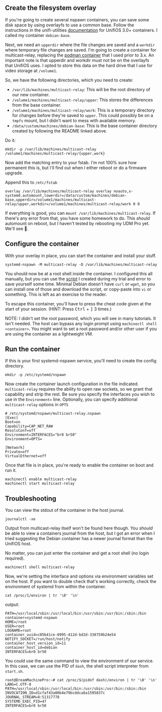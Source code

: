 ## Create the filesystem overlay

If you're going to create several nspawn containers, you can save some disk
space by using overlayfs to use a common base. Follow the instructions in the
unifi-utilities [documentation](https://github.com/chalk-hwang/unifios-utilities/blob/main/nspawn-container/README.md)
for UnifiOS 3.0+ containers. I called my container `debian-base`.

Next, we need an `upperdir` where the file changes are saved and a `workdir`
where temporary file changes are saved. I'm going to create a container for
multicast-relay, replacing the [podman container](https://github.com/scyto/multicast-relay)
that I used prior to 3.x. An important note is that upperdir and workdir
must not be on the overlayfs that UnifiOS uses. I opted to store this data
on the hard drive that I use for video storage at `/volume1`.

So, we have the following directories, which you need to create:

- `/var/lib/machines/multicast-relay`: This will be the root directory of
  our new container.
- `/volume1/machines/multicast-relay/upper`: This stores the differences from
  the base container.
- `/volume1/machines/multicast-relay/work`: This is a temporary directory for
  changes before they're saved to `upper`. This could possibly be on a `tmpfs`
  mount, but I didn't want to mess with available memory.
- `/data/custom/machines/debian-base`: This is the base container directory
  created by following the README linked above.

Do it:
```shell
mkdir -p /var/lib/machines/multicast-relay /volume1/machines/multicast-relay/{upper,work}
```

Now add the matching entry to your fstab. I'm not 100% sure how permanent this is,
but I'll find out when I either reboot or do a firmware upgrade.

Append this to `/etc/fstab`
```
overlay /var/lib/machines/multicast-relay overlay noauto,x-systemd.automount,lowerdir=/data/custom/machines/debian-base,upperdir=/volume1/machines/multicast-relay/upper,workdir=/volume1/machines/multicast-relay/work 0 0
```

If everything is good, you can `mount /var/lib/machines/multicast-relay`. If
there's any error from that, you have some homework to do. This _should_ automount
on reboot, but I haven't tested by rebooting my UDM Pro yet. We'll see 🤞.

## Configure the container

With your overlay in place, you can start the container and install your stuff.
```
systemd-nspawn -M multicast-relay -D /var/lib/machines/multicast-relay
```

You should now be at a root shell inside the container. I configured this all
manually, but you can use the [script](./configure-container.sh) I created during
my trial and error to save yourself some time. Minimal Debian doesn't have 
`curl` or `wget`, so you can install one of those and download the script,
or copy-paste into `vi` or something. This is left as an exercise to the reader.

To escape this container, you'll have to press the cheat code given at the start
of your session. (HINT: Press <kbd>Ctrl</kbd> + <kbd>]</kbd> 3 times.)

NOTE: I didn't set the root password, which you will see in many tutorials. It
isn't needed. The host can bypass any login prompt using `machinectl shell <container>`.
You might want to set a root password and/or other user if you are using the 
container as a lightweight VM.

## Run the container

If this is your first systemd-nspawn service, you'll need to create the config
directory.

```
mkdir -p /etc/systemd/nspawn
```

Now create the container launch configuration in the file indicated. `multicast-relay`
requires the ability to open raw sockets, so we grant that capability and strip the rest. Be sure you specify the interfaces you wish to use in the `Environment=` line.
Optionally, you can specify additional `multicast-relay` options in `OPTS`

```
# /etc/systemd/nspawn/multicast-relay.nspawn
[Exec]
Boot=on
Capability=CAP_NET_RAW
ResolvConf=off
Environment=INTERFACES="br0 br50"
Environment=OPTS=

[Network]
Private=off
VirtualEthernet=off
```

Once that file is in place, you're ready to enable the container on boot and run it.

```
machinectl enable multicast-relay
machinectl start multicast-relay
```

## Troubleshooting

You can view the stdout of the container in the host journal.

```
journalctl -xe
```

Output from multicast-relay itself won't be found here though. You _should_ be
able to view a containers journal from the host, but I got an error when I tried
suggesting the Debian container has a newer journal format than the UnifiOS host.

No matter, you can just enter the container and get a root shell (no login required).

```
machinectl shell multicast-relay
```

Now, we're setting the interface and options via environment variables set on the
host. If you want to double check that's working correctly, check the environment
of systemd from within the container.

```
cat /proc/1/environ | tr '\0' '\n'
```
output:
```
PATH=/usr/local/sbin:/usr/local/bin:/usr/sbin:/usr/bin:/sbin:/bin
container=systemd-nspawn
HOME=/root
USER=root
LOGNAME=root
container_uuid=c05b41ce-0995-412d-bd2d-338759b24e54
NOTIFY_SOCKET=/run/host/notify
container_host_version_id=11
container_host_id=debian
INTERFACES=br0 br50
```

You could use the same command to view the environment of our service. In this case,
we can use the PID of `dash`, the shell script interpreter from `start.sh`.

```
root@DreamMachinePro:~# cat /proc/$(pidof dash)/environ | tr '\0' '\n'
LANG=C.UTF-8
PATH=/usr/local/sbin:/usr/local/bin:/usr/sbin:/usr/bin:/sbin:/bin
INVOCATION_ID=d1cfaf43a00b4e79bcddca6a1595837c
JOURNAL_STREAM=8:51317778
SYSTEMD_EXEC_PID=47
INTERFACES=br0 br50
```
